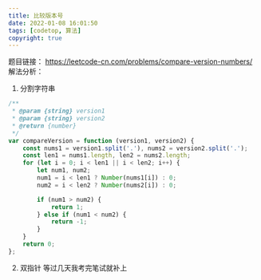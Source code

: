 ```yaml
---
title: 比较版本号
date: 2022-01-08 16:01:50
tags: [codetop, 算法]
copyright: true
---
```

题目链接：
https://leetcode-cn.com/problems/compare-version-numbers/
解法分析：
1. 分割字符串

```js
/**
 * @param {string} version1
 * @param {string} version2
 * @return {number}
 */
var compareVersion = function (version1, version2) {
    const nums1 = version1.split('.'), nums2 = version2.split('.');
    const len1 = nums1.length, len2 = nums2.length;
    for (let i = 0; i < len1 || i < len2; i++) {
        let num1, num2;
        num1 = i < len1 ? Number(nums1[i]) : 0;
        num2 = i < len2 ? Number(nums2[i]) : 0;

        if (num1 > num2) {
            return 1;
        } else if (num1 < num2) {
            return -1;
        }
    }
    return 0;
};
```

2. 双指针
等过几天我考完笔试就补上